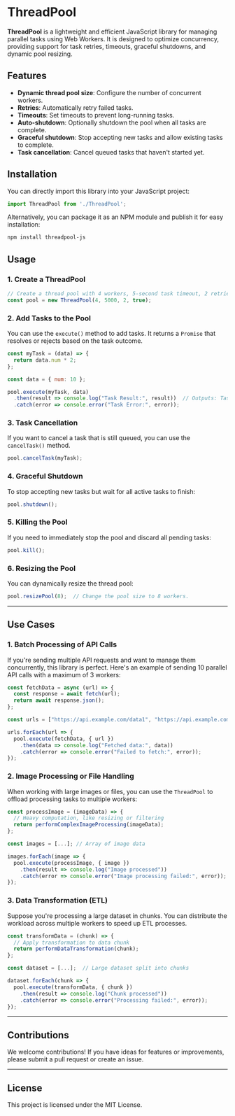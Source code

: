 # ThreadPool

**ThreadPool** is a lightweight and efficient JavaScript library for managing parallel tasks using Web Workers. It is designed to optimize concurrency, providing support for task retries, timeouts, graceful shutdowns, and dynamic pool resizing.

## Features

- **Dynamic thread pool size**: Configure the number of concurrent workers.
- **Retries**: Automatically retry failed tasks.
- **Timeouts**: Set timeouts to prevent long-running tasks.
- **Auto-shutdown**: Optionally shutdown the pool when all tasks are complete.
- **Graceful shutdown**: Stop accepting new tasks and allow existing tasks to complete.
- **Task cancellation**: Cancel queued tasks that haven't started yet.

## Installation

You can directly import this library into your JavaScript project:

```javascript
import ThreadPool from './ThreadPool';
```

Alternatively, you can package it as an NPM module and publish it for easy installation:

```bash
npm install threadpool-js
```

## Usage

### 1. Create a ThreadPool

```javascript
// Create a thread pool with 4 workers, 5-second task timeout, 2 retries, and auto-shutdown enabled.
const pool = new ThreadPool(4, 5000, 2, true);
```

### 2. Add Tasks to the Pool

You can use the `execute()` method to add tasks. It returns a `Promise` that resolves or rejects based on the task outcome.

```javascript
const myTask = (data) => {
  return data.num * 2;
};

const data = { num: 10 };

pool.execute(myTask, data)
  .then(result => console.log("Task Result:", result))  // Outputs: Task Result: 20
  .catch(error => console.error("Task Error:", error));
```

### 3. Task Cancellation

If you want to cancel a task that is still queued, you can use the `cancelTask()` method.

```javascript
pool.cancelTask(myTask);
```

### 4. Graceful Shutdown

To stop accepting new tasks but wait for all active tasks to finish:

```javascript
pool.shutdown();
```

### 5. Killing the Pool

If you need to immediately stop the pool and discard all pending tasks:

```javascript
pool.kill();
```

### 6. Resizing the Pool

You can dynamically resize the thread pool:

```javascript
pool.resizePool(8);  // Change the pool size to 8 workers.
```

---

## Use Cases

### 1. Batch Processing of API Calls

If you're sending multiple API requests and want to manage them concurrently, this library is perfect. Here's an example of sending 10 parallel API calls with a maximum of 3 workers:

```javascript
const fetchData = async (url) => {
  const response = await fetch(url);
  return await response.json();
};

const urls = ["https://api.example.com/data1", "https://api.example.com/data2", ...];

urls.forEach(url => {
  pool.execute(fetchData, { url })
    .then(data => console.log("Fetched data:", data))
    .catch(error => console.error("Failed to fetch:", error));
});
```

### 2. Image Processing or File Handling

When working with large images or files, you can use the `ThreadPool` to offload processing tasks to multiple workers:

```javascript
const processImage = (imageData) => {
  // Heavy computation, like resizing or filtering
  return performComplexImageProcessing(imageData);
};

const images = [...]; // Array of image data

images.forEach(image => {
  pool.execute(processImage, { image })
    .then(result => console.log("Image processed"))
    .catch(error => console.error("Image processing failed:", error));
});
```

### 3. Data Transformation (ETL)

Suppose you're processing a large dataset in chunks. You can distribute the workload across multiple workers to speed up ETL processes.

```javascript
const transformData = (chunk) => {
  // Apply transformation to data chunk
  return performDataTransformation(chunk);
};

const dataset = [...];  // Large dataset split into chunks

dataset.forEach(chunk => {
  pool.execute(transformData, { chunk })
    .then(result => console.log("Chunk processed"))
    .catch(error => console.error("Processing failed:", error));
});
```

---

## Contributions

We welcome contributions! If you have ideas for features or improvements, please submit a pull request or create an issue.

---

## License

This project is licensed under the MIT License.